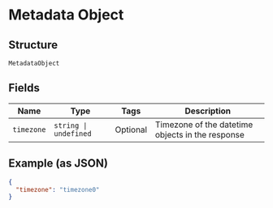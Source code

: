 
# Metadata Object

## Structure

`MetadataObject`

## Fields

| Name | Type | Tags | Description |
|  --- | --- | --- | --- |
| `timezone` | `string \| undefined` | Optional | Timezone of the datetime objects in the response |

## Example (as JSON)

```json
{
  "timezone": "timezone0"
}
```

